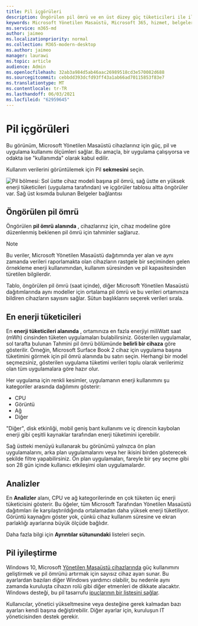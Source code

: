 ```yaml
---
title: Pil içgörüleri
description: Öngörülen pil ömrü ve en üst düzey güç tüketicileri ile ilgili verileri gösteren bir rapor
keywords: Microsoft Yönetilen Masaüstü, Microsoft 365, hizmet, belgeler
ms.service: m365-md
author: jaimeo
ms.localizationpriority: normal
ms.collection: M365-modern-desktop
ms.author: jaimeo
manager: laurawi
ms.topic: article
audience: Admin
ms.openlocfilehash: 32ab3a984d5ab46aac26989518cd3e570082d688
ms.sourcegitcommit: cebbdd393dcfd93ff43a1ab66ad70115853f83e7
ms.translationtype: MT
ms.contentlocale: tr-TR
ms.lasthandoff: 06/03/2021
ms.locfileid: "62959645"
---
```

# <a name="battery-insights"></a>Pil içgörüleri
Bu görünüm, Microsoft Yönetilen Masaüstü cihazlarınız için güç, pil ve uygulama kullanımı ölçümleri sağlar. Bu amaçla, bir uygulama çalışıyorsa ve odakta ise "kullanımda" olarak kabul edilir.

Kullanım verilerini görüntülemek için Pil **sekmesini** seçin.

![Pil bölmesi: Sol üstte cihaz modeli başına pil ömrü, sağ üstte en yüksek enerji tüketicileri (uygulama tarafından) ve içgörüler tablosu altta öngörüler var. Sağ üst kısımda bulunan Belgeler bağlantısı](../../media/insights_battery.png)

## <a name="predicted-battery-life"></a>Öngörülen pil ömrü

Öngörülen **pil ömrü alanında** , cihazlarınız için, cihaz modeline göre düzenlenmiş beklenen pil ömrü için tahminler sağlaruz.

> [!NOTE]
> Bu veriler, Microsoft Yönetilen Masaüstü dağıtımında yer alan ve aynı zamanda verileri raporlamakta olan <em></em> cihazların rastgele bir seçiminden gelen örnekleme enerji kullanımından, kullanım süresinden ve pil kapasitesinden türetilen bilgilerdir.

Tablo, öngörülen pil ömrü (saat içinde), diğer Microsoft Yönetilen Masaüstü dağıtımlarında aynı modeller için ortalama pil ömrü ve bu verileri ortamınıza bildiren cihazların sayısını sağlar. Sütun başlıklarını seçerek verileri sırala.



## <a name="top-energy-consumers"></a>En enerji tüketicileri

En **enerji tüketicileri alanında** , ortamınıza en fazla enerjiyi miliWatt saat (mWh) cinsinden tüketen uygulamaları bulabilirsiniz. Gösterilen uygulamalar, sol tarafta bulunan Tahmini pil ömrü bölümünde **belirli bir cihaza** göre gösterilir. Örneğin, Microsoft Surface Book 2 cihaz için uygulama başına tüketimini görmek için pil ömrü alanında bu satırı seçin. Herhangi bir model seçmezsiniz, gösterilen uygulama tüketimi verileri toplu olarak verilerimiz olan tüm uygulamalara göre hazır olur.

 Her uygulama için renkli kesimler, uygulamanın enerji kullanımını şu kategoriler arasında dağılımını gösterir:

- CPU
- Görüntü
- Ağ
- Diğer

"Diğer", disk etkinliği, mobil geniş bant kullanımı ve iç direncin kaybolan enerji gibi çeşitli kaynaklar tarafından enerji tüketimini içerebilir. 

Sağ üstteki menüyü kullanarak bu görünümü yalnızca ön plan uygulamalarını, arka plan uygulamalarını veya her ikisini birden gösterecek şekilde filtre yapabilirsiniz. Ön plan uygulamaları, fareyle bir şey seçme gibi son 28 gün içinde kullanıcı etkileşimi olan uygulamalardır.

## <a name="insights"></a>Analizler

En **Analizler** alanı, CPU ve ağ kategorilerinde en çok tüketen üç enerji tüketicisini gösterir. Bu öğeler, tüm Microsoft Tarafından Yönetilen Masaüstü dağıtımları ile karşılaştırıldığında ortalamadan daha yüksek enerji tüketiliyor. Görüntü kaynağını göster yok, çünkü cihaz kullanım süresine ve ekran parlaklığı ayarlarına büyük ölçüde bağlıdır. 

Daha fazla bilgi için **Ayrıntılar sütunundaki** listeleri seçin.

## <a name="battery-optimization"></a>Pil iyileştirme

Windows 10, Microsoft [Yönetilen Masaüstü cihazlarında](https://support.microsoft.com/help/20443/windows-10-battery-saving-tips) güç kullanımını geliştirmek ve pil ömrünü artırmak için sayısız cihaz ayarı sunar. Bu ayarlardan bazıları diğer Windows yardımcı olabilir, bu nedenle aynı zamanda kuruluşta cihazın rolü gibi diğer etmenleri de dikkate alacaktır. Windows desteği, bu pil tasarrufu [ipuçlarının bir listesini sağlar](https://support.microsoft.com/help/20443/windows-10-battery-saving-tips).

Kullanıcılar, yönetici yükseltmesine veya desteğine gerek kalmadan bazı ayarları kendi başına değiştirebilir. Diğer ayarlar için, kuruluşun IT yöneticisinden destek gerekir.
